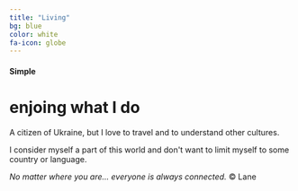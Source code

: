 ```yaml
---
title: "Living"
bg: blue
color: white
fa-icon: globe
---
```


#### Simple

# enjoing what I do

A citizen of Ukraine, but I love to travel and to understand other cultures.

I consider myself a part of this world and don't want to limit myself to some country or language.

_No matter where you are... everyone is always connected._ &copy; Lane

